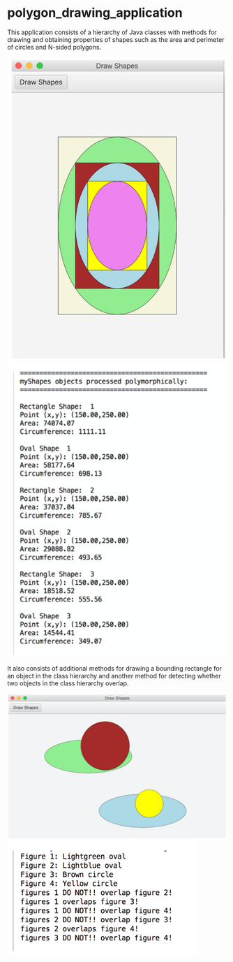 # polygon_drawing_application

This application consists of a hierarchy of Java classes with methods for drawing and obtaining properties of shapes such as the area and perimeter of circles and N-sided polygons. 

![display of images](https://github.com/jlroldanroldan/polygon_drawing_application/blob/master/display_of_shapes.png)
![Ouput properties of shapes](https://github.com/jlroldanroldan/polygon_drawing_application/blob/master/properties_of_shapes.png)

It also consists of additional methods for drawing a bounding rectangle for an object in the class hierarchy and another method for detecting whether two objects in the class hierarchy overlap.

![overlap drawing](https://github.com/jlroldanroldan/polygon_drawing_application/blob/master/overlap_drawing.png)
![overlap output](https://github.com/jlroldanroldan/polygon_drawing_application/blob/master/overlap_output.png)
